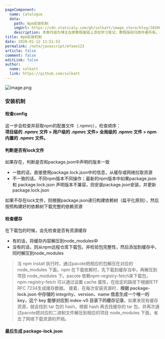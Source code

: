 ```yaml
---
pageComponent:
  name: Catalogue
  data:
    path: Npm安装机制
    imgUrl: https://cdn.staticaly.com/gh/solkatt/image_store/blog/20200112120340.png
    description: 本章内容为博主在原教程基础上添加学习笔记，教程版权归原作者所有。来源：<a href='https://wangdoc.com/javascript/' target='_blank'>JavaScript教程</a>
title: Npm安装机制
date: 2020-01-12 11:51:53
permalink: /note/javascript/mfaoe123
article: false
comment: false
editLink: false
author:
  name: solkatt
  link: https://github.com/solkatt
---
```




![image.png](https://cdn.nlark.com/yuque/0/2023/png/469781/1683734021499-edbc47ff-01c6-4985-b054-fa21ef837b12.png#averageHue=%23f6f5f5&clientId=u0f596c00-5d95-4&from=paste&id=u07e068c3&originHeight=620&originWidth=1240&originalType=binary&ratio=2&rotation=0&showTitle=false&size=173516&status=done&style=none&taskId=ub32a5749-bf5f-4826-a762-d11462f1f18&title=)

<a name="fAkky"></a>
### 安装机制
<a name="zQvcO"></a>
#### 检查config
这一步会检查并获取npm的配置文件（.npmrc），检查顺序：<br />**项目级的 .npmrc 文件 > 用户级的 .npmrc 文件> 全局级的 .npmrc 文件 > npm 内置的 .npmrc 文件。**

<a name="xFvGT"></a>
#### 判断是否有lock文件
如果存在，判断是否和package.json中声明的版本一致

- 一致的话，直接使用package.lock.json中的信息，从缓存或网络拉取资源
- 不一致的话，不同npm版本不同操作；最新的npm版本中如果package.json 和 package.lock.json 声明版本不兼容，则安装package.json安装，并更新package.lock.json

如果不存在lock文件，则根据package.json递归构建依赖树（扁平化原则），然后按照构建好的依赖树下载完整的依赖资源
<a name="BRUzS"></a>
#### 检查缓存
在下载包的时候，会先检查是否有资源缓存

- 有的话，将缓存内容解压到node_modules中
- 没有的话，则从npm远程仓库下载包，并检验包完整性，然后添加到缓存中，同时解压到node_modules
> 当 npm install 执行时，通过pacote把相应的包解压在对应的 node_modules 下面。npm 在下载依赖时，先下载到缓存当中，再解压到项目 node_modules 下。pacote 依赖npm-registry-fetch来下载包，npm-registry-fetch 可以通过设置 cache 属性，在给定的路径下根据IETF RFC 7234生成缓存数据。
> 接着，在每次安装资源时，**根据 package-lock.json 中存储的 integrity、version、name 信息生成一个唯一的 key，这个 key 能够对应到 index-v5 目录下的缓存记录**。如果发现有缓存资源，就会找到 tar 包的 hash，根据 hash 再去找缓存的 tar 包，并再次通过pacote把对应的二进制文件解压到相应的项目 node_modules 下面，省去了网络下载资源的开销。


<a name="gtgTT"></a>
#### 最后生成 package-lock.json

